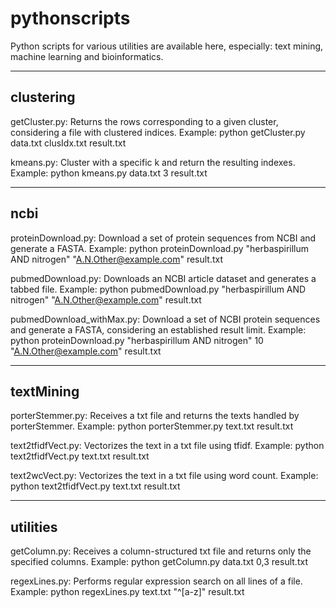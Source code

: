# pythonscripts
Python scripts for various utilities are available here, especially: text mining, machine learning and bioinformatics.

--------------------------------------------------------------------------------------------------------------------------------
clustering
--------------------------------------------------------------------------------------------------------------------------------
getCluster.py: Returns the rows corresponding to a given cluster, considering a file with clustered indices.
Example: python getCluster.py data.txt clusIdx.txt result.txt

kmeans.py: Cluster with a specific k and return the resulting indexes.
Example: python kmeans.py data.txt 3 result.txt

--------------------------------------------------------------------------------------------------------------------------------
ncbi
--------------------------------------------------------------------------------------------------------------------------------
proteinDownload.py: Download a set of protein sequences from NCBI and generate a FASTA.
Example: python proteinDownload.py "herbaspirillum AND nitrogen" "A.N.Other@example.com" result.txt

pubmedDownload.py: Downloads an NCBI article dataset and generates a tabbed file.
Example: python pubmedDownload.py "herbaspirillum AND nitrogen" "A.N.Other@example.com" result.txt

pubmedDownload_withMax.py: Download a set of NCBI protein sequences and generate a FASTA, considering an established result limit.
Example: python proteinDownload.py "herbaspirillum AND nitrogen" 10 "A.N.Other@example.com" result.txt

--------------------------------------------------------------------------------------------------------------------------------
textMining
--------------------------------------------------------------------------------------------------------------------------------
porterStemmer.py: Receives a txt file and returns the texts handled by porterStemmer.
Example: python porterStemmer.py text.txt result.txt

text2tfidfVect.py: Vectorizes the text in a txt file using tfidf.
Example: python text2tfidfVect.py text.txt result.txt

text2wcVect.py: Vectorizes the text in a txt file using word count.
Example: python text2tfidfVect.py text.txt result.txt

--------------------------------------------------------------------------------------------------------------------------------
utilities
--------------------------------------------------------------------------------------------------------------------------------
getColumn.py: Receives a column-structured txt file and returns only the specified columns.
Example: python getColumn.py data.txt 0,3 result.txt

regexLines.py: Performs regular expression search on all lines of a file.
Example: python regexLines.py text.txt "^[a-z]" result.txt

